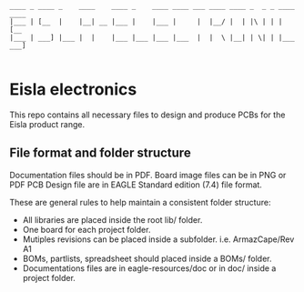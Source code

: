```
____ _ ____ _    ____    ____ _    ____ ____ ___ ____ ____ _  _ _ ____ ____ 
|___ | [__  |    |__| __ |___ |    |___ |     |  |__/ |  | |\ | | |    [__  
|___ | ___] |___ |  |    |___ |___ |___ |___  |  |  \ |__| | \| | |___ ___] 
 
```
                                                                         
                                                                         
# Eisla electronics

This repo contains all necessary files to design and produce PCBs for the Eisla product range.

## File format and folder structure

Documentation files should be in PDF. Board image files can be in PNG or PDF
PCB Design file are in EAGLE Standard edition (7.4) file format.

These are general rules to help maintain a consistent folder structure:  
- All libraries are placed inside the root lib/ folder.  
- One board for each project folder.  
- Mutiples revisions can be placed inside a subfolder. i.e. ArmazCape/Rev A1  
- BOMs, partlists, spreadsheet should placed inside a BOMs/ folder.  
- Documentations files are in eagle-resources/doc or in doc/ inside a project folder.  
